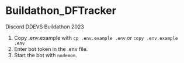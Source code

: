 # Buildathon_DFTracker
Discord DDEVS Buildathon 2023
1. Copy .env.example with `cp .env.example .env` or `copy .env.example .env`
2. Enter bot token in the .env file.
3. Start the bot with `nodemon`.